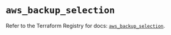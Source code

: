# `aws_backup_selection`

Refer to the Terraform Registry for docs: [`aws_backup_selection`](https://registry.terraform.io/providers/hashicorp/aws/5.75.0/docs/resources/backup_selection).

